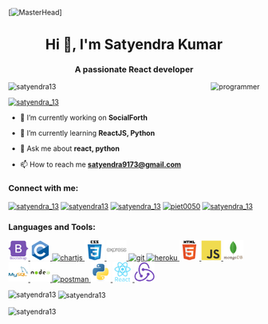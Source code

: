 [![MasterHead](https://images.unsplash.com/photo-1605379399642-870262d3d051?ixlib=rb-1.2.1&ixid=MnwxMjA3fDB8MHxwaG90by1wYWdlfHx8fGVufDB8fHx8&auto=format&fit=crop&w=906&q=80)]
<h1 align="center">Hi 👋, I'm Satyendra Kumar</h1>
<h3 align="center">A passionate React developer</h3>
<img align="right" alt="programmer" src="https://media1.giphy.com/media/qgQUggAC3Pfv687qPC/giphy.gif?cid=ecf05e47a56dgr5yqgwed3ml0jumafdl1g08wgtkn70qumhr&rid=giphy.gif&ct=g">
<p align="left"> <img src="https://komarev.com/ghpvc/?username=satyendra13&label=Profile%20views&color=0e75b6&style=flat" alt="satyendra13" /> </p>

<p align="left"> <a href="https://twitter.com/satyendra_13" target="blank"><img src="https://img.shields.io/twitter/follow/satyendra_13?logo=twitter&style=for-the-badge" alt="satyendra_13" /></a> </p>

- 🔭 I’m currently working on **SocialForth**

- 🌱 I’m currently learning **ReactJS, Python**

- 💬 Ask me about **react, python**

- 📫 How to reach me **satyendra9173@gmail.com**

<h3 align="left">Connect with me:</h3>
<p align="left">
<a href="https://twitter.com/satyendra_13" target="blank"><img align="center" src="https://raw.githubusercontent.com/rahuldkjain/github-profile-readme-generator/master/src/images/icons/Social/twitter.svg" alt="satyendra_13" height="30" width="40" /></a>
<a href="https://linkedin.com/in/satyendra13" target="blank"><img align="center" src="https://raw.githubusercontent.com/rahuldkjain/github-profile-readme-generator/master/src/images/icons/Social/linked-in-alt.svg" alt="satyendra13" height="30" width="40" /></a>
<a href="https://instagram.com/satyendra_13" target="blank"><img align="center" src="https://raw.githubusercontent.com/rahuldkjain/github-profile-readme-generator/master/src/images/icons/Social/instagram.svg" alt="satyendra_13" height="30" width="40" /></a>
<a href="https://www.codechef.com/users/piet0050" target="blank"><img align="center" src="https://cdn.jsdelivr.net/npm/simple-icons@3.1.0/icons/codechef.svg" alt="piet0050" height="30" width="40" /></a>
<a href="https://www.leetcode.com/satyendra_13" target="blank"><img align="center" src="https://raw.githubusercontent.com/rahuldkjain/github-profile-readme-generator/master/src/images/icons/Social/leet-code.svg" alt="satyendra_13" height="30" width="40" /></a>
</p>

<h3 align="left">Languages and Tools:</h3>
<p align="left"> <a href="https://getbootstrap.com" target="_blank" rel="noreferrer"> <img src="https://raw.githubusercontent.com/devicons/devicon/master/icons/bootstrap/bootstrap-plain-wordmark.svg" alt="bootstrap" width="40" height="40"/> </a> <a href="https://www.cprogramming.com/" target="_blank" rel="noreferrer"> <img src="https://raw.githubusercontent.com/devicons/devicon/master/icons/c/c-original.svg" alt="c" width="40" height="40"/> </a> <a href="https://www.chartjs.org" target="_blank" rel="noreferrer"> <img src="https://www.chartjs.org/media/logo-title.svg" alt="chartjs" width="40" height="40"/> </a> <a href="https://www.w3schools.com/css/" target="_blank" rel="noreferrer"> <img src="https://raw.githubusercontent.com/devicons/devicon/master/icons/css3/css3-original-wordmark.svg" alt="css3" width="40" height="40"/> </a> <a href="https://expressjs.com" target="_blank" rel="noreferrer"> <img src="https://raw.githubusercontent.com/devicons/devicon/master/icons/express/express-original-wordmark.svg" alt="express" width="40" height="40"/> </a> <a href="https://git-scm.com/" target="_blank" rel="noreferrer"> <img src="https://www.vectorlogo.zone/logos/git-scm/git-scm-icon.svg" alt="git" width="40" height="40"/> </a> <a href="https://heroku.com" target="_blank" rel="noreferrer"> <img src="https://www.vectorlogo.zone/logos/heroku/heroku-icon.svg" alt="heroku" width="40" height="40"/> </a> <a href="https://www.w3.org/html/" target="_blank" rel="noreferrer"> <img src="https://raw.githubusercontent.com/devicons/devicon/master/icons/html5/html5-original-wordmark.svg" alt="html5" width="40" height="40"/> </a> <a href="https://developer.mozilla.org/en-US/docs/Web/JavaScript" target="_blank" rel="noreferrer"> <img src="https://raw.githubusercontent.com/devicons/devicon/master/icons/javascript/javascript-original.svg" alt="javascript" width="40" height="40"/> </a> <a href="https://www.mongodb.com/" target="_blank" rel="noreferrer"> <img src="https://raw.githubusercontent.com/devicons/devicon/master/icons/mongodb/mongodb-original-wordmark.svg" alt="mongodb" width="40" height="40"/> </a> <a href="https://www.mysql.com/" target="_blank" rel="noreferrer"> <img src="https://raw.githubusercontent.com/devicons/devicon/master/icons/mysql/mysql-original-wordmark.svg" alt="mysql" width="40" height="40"/> </a> <a href="https://nodejs.org" target="_blank" rel="noreferrer"> <img src="https://raw.githubusercontent.com/devicons/devicon/master/icons/nodejs/nodejs-original-wordmark.svg" alt="nodejs" width="40" height="40"/> </a> <a href="https://postman.com" target="_blank" rel="noreferrer"> <img src="https://www.vectorlogo.zone/logos/getpostman/getpostman-icon.svg" alt="postman" width="40" height="40"/> </a> <a href="https://www.python.org" target="_blank" rel="noreferrer"> <img src="https://raw.githubusercontent.com/devicons/devicon/master/icons/python/python-original.svg" alt="python" width="40" height="40"/> </a> <a href="https://reactjs.org/" target="_blank" rel="noreferrer"> <img src="https://raw.githubusercontent.com/devicons/devicon/master/icons/react/react-original-wordmark.svg" alt="react" width="40" height="40"/> </a> <a href="https://redux.js.org" target="_blank" rel="noreferrer"> <img src="https://raw.githubusercontent.com/devicons/devicon/master/icons/redux/redux-original.svg" alt="redux" width="40" height="40"/> </a> </p>

<p><img align="left" src="https://github-readme-stats.vercel.app/api/top-langs?username=satyendra13&show_icons=true&locale=en&layout=compact" alt="satyendra13" /></p>

<p>&nbsp;<img align="center" src="https://github-readme-stats.vercel.app/api?username=satyendra13&show_icons=true&locale=en" alt="satyendra13" /></p>

<p><img align="center" src="https://github-readme-streak-stats.herokuapp.com/?user=satyendra13&" alt="satyendra13" /></p>
